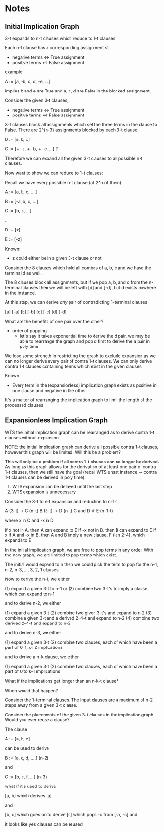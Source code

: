 # Notes

## Initial Implication Graph

3-t expands to n-t clauses which reduce to 1-t clauses

Each n-t clause has a corresponding assignment st

- negative terms <-> True assignment
- positive terms <-> False assignment

example

A := [a, -b, c, d, -e, ...]

implies b and e are True and a, c, d are False in the blocked assignment.

Consider the given 3-t clauses, 

- negative terms <-> True assignment
- positive terms <-> False assignment

3-t clauses block all assignments which set the three terms in the clause to False. There are 2^{n-3} assignments blocked by each 3-t clause.

B := [a, b, c]

C := [+- a, +- b, +- c, ...] ?

Therefore we can expand all the given 3-t clauses to all possible n-t clauses.

Now want to show we can reduce to 1-t clauses:

Recall we have every possible n-t clause (all 2^n of them).

A := [a, b, c, ....]

B := [-a, b, c, ...]

C := [b, c, ...]

..

D := [z]

E := [-z]

Known:

- z could either be in a given 3-t clause or not

Consider the 8 clauses which hold all combos of a, b, c and we have the terminal d as well.

The 8 clauses block all assignments, but if we pop a, b, and c from the n-terminal clauses then we will be left with [d] and [-d], but d exists nowhere in the instance.


At this step, we can derive *any* pair of contradicting 1-terminal clauses

[a] [-a]
[b] [-b]
[c] [-c]
[d] [-d]

What are the benefits of one pair over the other?

 - order of popping
   - let's say it takes exponential time to derive the d pair, we may be able to rearrange the graph and pop d first to derive the a pair in poly time

We lose some strength in restricting the graph to exclude expansion as we can no longer derive every pair of contra 1-t clauses. We can only derive contra 1-t clauses containing terms which exist in the given clauses.


Known

 - Every term in the (expansionless) implication graph exists as positive in one clause and negative in the other

It's a matter of rearranging the implication graph to limit the length of the processed clauses

## Expansionless Implication Graph

WTS the initial implication graph can be rearranged as to derive contra 1-t clauses without expansion

NOTE: the initial implication graph can derive all possible contra 1-t clauses, however this graph will be limited. Will this be a problem?

This will only be a problem if all contra 1-t clauses can no longer be derived. As long as this graph allows for the derivation of at least one pair of contra 1-t clauses, then we still have the goal (recall WTS unsat instance -> contra 1-t clauses can be derived in poly time).

1) WTS expansion can be delayed until the last step
2) WTS expansion is unnecessary

Consider the 3-t to n-t expansion and reduction to n-1-t

A (3-t) -> C (n-t)
B (3-t) -> D (n-t)
C and D => E (n-1-t)

where x in C and -x in D

if x not in A, then A can expand to E
if -x not in B, then B can expand to E
if x if A and -x in B, then A and B imply a new clause, F (len 2-4), which expands to E

In the initial implication graph, we are free to pop terms in any order. With the new graph, we are limited to pop terms which exist.

The initial would expand to n then we could pick the term to pop for the n-1, n-2, n-3, ..., 3, 2, 1 clauses

Now to derive the n-1, we either

(1) expand a given 3-t to n-1 or
(2) combine two 3-t's to imply a clause which can expand to n-1

and to derive n-2, we either

(1) expand a given 3-t
(2) combine two given 3-t's and expand to n-2
(3) combine a given 3-t and a derived 2-4-t and expand to n-2
(4) combine two derived 2-4-t and expand to n-2

and to derive n-3, we either

(1) expand a given 3-t
(2) combine two clauses, each of which have been a part of 0, 1, or 2 implications

and to derive a n-k clause, we either

(1) expand a given 3-t
(2) combine two clauses, each of which have been a part of 0 to k-1 implications

What if the implications get longer than an n-k-t clause?

When would that happen?

Consider the 1-terminal clauses. The input clauses are a maximum of n-2 steps away from a given 3-t clause.

Consider the placements of the given 3-t clauses in the implication graph. Would you ever reuse a clause?

The clause

A := [a, b, c]

can be used to derive

B := [a, c, d, ....] (n-2)

and

C := [b, e, f, ...] (n-3)

what if it's used to derive

[a, b] which derives [a]

and

[b, c] which goes on to derive [c] which pops -c from [-a, -c] and

it looks like yes clauses can be reused